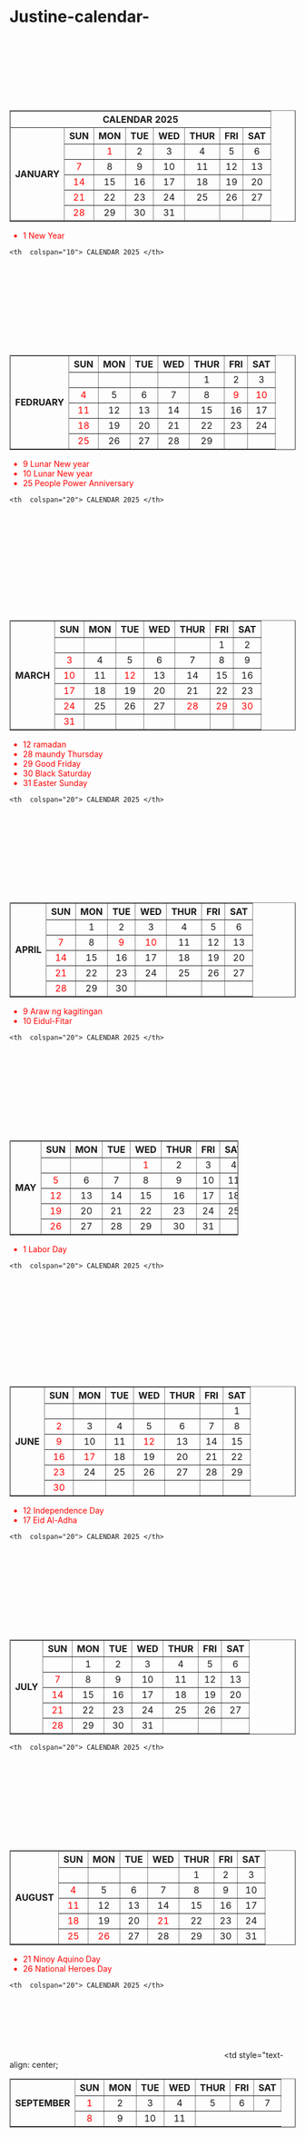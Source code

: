 # Justine-calendar-
<!DOCTYPE html>
<html>
<head>
    <title>table</title>
</head>
<body style="background-red;">
<table style="width:100%; border: 5px doulde black;" border>
        <th  colspan="20"> CALENDAR 2025 </th>
    <tr>
        <th rowspan="20">JANUARY</th>
    </tr>
    <tr>
        <th>SUN</th>
        <th>MON</th>
        <th>TUE</th>
        <th>WED</th>
        <th>THUR</th>
        <th>FRI</th>
        <th>SAT</th>
    </tr>
    <tr>

       <td style="text-align: center;"></td>
       <td style="text-align: center; color: red;">1</td>
       <td style="text-align: center;">2</td>
       <td style="text-align: center;">3</td>
       <td style="text-align: center;">4</td>
       <td style="text-align: center;">5</td>
       <td style="text-align: center;">6</td>
       <tr>
        <td style="text-align: center; color: red;">7</td>
        <td style="text-align: center;">8</td>
        <td style="text-align: center;">9</td>
        <td style="text-align: center;">10</td>
        <td style="text-align: center;">11</td>
        <td style="text-align: center;">12</td>
        <td style="text-align: center;">13</td>
       </tr>
       <tr>
        <td style="text-align: center; color: red;">14</td>
        <td style="text-align: center;">15</td>
        <td style="text-align: center;">16</td>
        <td style="text-align: center;">17</td>
        <td style="text-align: center;">18</td>
        <td style="text-align: center;">19</td>
        <td style="text-align: center;">20</td>
       </tr>
       <tr>
        <td style="text-align: center; color: red;">21</td>
        <td style="text-align: center;">22</td>
        <td style="text-align: center;">23</td>
        <td style="text-align: center;">24</td>
        <td style="text-align: center;">25</td>
        <td style="text-align: center;">26</td>
        <td style="text-align: center;">27</td>
       </tr>
       <tr>
        <td style="text-align: center; color: red;">28</td>
        <td style="text-align: center;">29</td>
        <td style="text-align: center;">30</td>
        <td style="text-align: center;">31</td>
        <td style="text-align: center;"></td>
        <td style="text-align: center;"></td>
        <td style="text-align: center;"></td> 
       </tr>




</table>

<ul>
    <li style="color: red;">1 New Year</li>
</ul>

<table style="width:100%; border: 5px doulde black;" border>
    
    <th  colspan="10"> CALENDAR 2025 </th>
    <tr>
        <th rowspan="10">FEDRUARY</th>
    </tr>
    <tr>
        <th>SUN</th>
        <th>MON</th>
        <th>TUE</th>
        <th>WED</th>
        <th>THUR</th>
        <th>FRI</th>
        <th>SAT</th>
    </tr>
    <tr>

       <td style="text-align: center;"></td>
       <td style="text-align: center;"></td>
       <td style="text-align: center;"></td>
       <td style="text-align: center;"></td>
       <td style="text-align: center;">1</td>
       <td style="text-align: center;">2</td>
       <td style="text-align: center;">3</td>
       <tr>
        <td style="text-align: center; color: red;">4</td>
        <td style="text-align: center;">5</td>
        <td style="text-align: center;">6</td>
        <td style="text-align: center;">7</td>
        <td style="text-align: center;">8</td>
        <td style="text-align: center; color: red;">9</td>
        <td style="text-align: center; color: red;">10</td>
       </tr>
       <tr>
        <td style="text-align: center; color: red;">11</td>
        <td style="text-align: center;">12</td>
        <td style="text-align: center;">13</td>
        <td style="text-align: center;">14</td>
        <td style="text-align: center;">15</td>
        <td style="text-align: center;">16</td>
        <td style="text-align: center;">17</td>
       </tr>
       <tr>
        <td style="text-align: center; color: red;">18</td>
        <td style="text-align: center;">19</td>
        <td style="text-align: center;">20</td>
        <td style="text-align: center;">21</td>
        <td style="text-align: center;">22</td>
        <td style="text-align: center;">23</td>
        <td style="text-align: center;">24</td>
       </tr>
       <tr>
        <td style="text-align: center; color: red;">25</td>
        <td style="text-align: center;">26</td>
        <td style="text-align: center;">27</td>
        <td style="text-align: center;">28</td>
        <td style="text-align: center;">29</td> 
        <td style="text-align: center;"></td>
        <td style="text-align: center;"></td>
       </tr>




</table>
<ul>
    <li style="color: red;">9 Lunar New year</li>
    <li style="color: red;">10 Lunar New year</li>
    <li style="color: red;">25 People Power Anniversary</li>
</ul>

<table style="width:100%; border: 5px doulde black;" border>
    
    <th  colspan="20"> CALENDAR 2025 </th>
    <tr>
        <th rowspan="20">MARCH</th>
    </tr>
    <tr>
        <th>SUN</th>
        <th>MON</th>
        <th>TUE</th>
        <th>WED</th>
        <th>THUR</th>
        <th>FRI</th>
        <th>SAT</th>
    </tr>
    <tr>

       <td style="text-align: center;"></td>
       <td style="text-align: center;"></td>
       <td style="text-align: center;"></td>
       <td style="text-align: center;"></td>
       <td style="text-align: center;"></td>
       <td style="text-align: center;">1</td>
       <td style="text-align: center;">2</td>
       <tr>
        <td style="text-align: center; color: red;">3</td>
        <td style="text-align: center;">4</td>
        <td style="text-align: center;">5</td>
        <td style="text-align: center;">6</td>
        <td style="text-align: center;">7</td>
        <td style="text-align: center;">8</td>
        <td style="text-align: center;">9</td>
       </tr>
       <tr>
        <td style="text-align: center; color: red;">10</td>
        <td style="text-align: center;">11</td>
        <td style="text-align: center; color: red;">12</td>
        <td style="text-align: center;">13</td>
        <td style="text-align: center;">14</td>
        <td style="text-align: center;">15</td>
        <td style="text-align: center;">16</td>
       </tr>
       <tr>
        <td style="text-align: center; color: red;">17</td>
        <td style="text-align: center;">18</td>
        <td style="text-align: center;">19</td>
        <td style="text-align: center;">20</td>
        <td style="text-align: center;">21</td>
        <td style="text-align: center;">22</td>
        <td style="text-align: center;">23</td>
       </tr>
       <tr>
        <td style="text-align: center; color: red;">24</td>
        <td style="text-align: center;">25</td>
        <td style="text-align: center;">26</td>
        <td style="text-align: center;">27</td>
        <td style="text-align: center; color: red;">28</td>
        <td style="text-align: center; color: red;">29</td>
        <td style="text-align: center;color: red;">30</td>
       </tr>
<tr> 
    <td style="text-align: center; color: red;">31</td>
    <td style="text-align: center;"></td>
    <td style="text-align: center;"></td>
    <td style="text-align: center;"></td>
    <td style="text-align: center;"></td>
    <td style="text-align: center;"></td>
    <td style="text-align: center;"></td> 
</tr>
        




</table>
<ul>
    <li style="color: red;">12 ramadan</li>
    <li style="color: red;">28 maundy Thursday</li>
    <li style="color: red;">29 Good Friday</li>
    <li style="color: red;">30 Black Saturday</li>
    <li  style="color: red;">31 Easter Sunday</li>
</ul>

<table style="width:100%; border: 5px doulde black;" border>
    
    <th  colspan="20"> CALENDAR 2025 </th>
    <tr>
        <th rowspan="20">APRIL</th>
    </tr>
    <tr>
        <th>SUN</th>
        <th>MON</th>
        <th>TUE</th>
        <th>WED</th>
        <th>THUR</th>
        <th>FRI</th>
        <th>SAT</th>
    </tr>
    <tr>

       <td style="text-align: center;"></td>
       <td style="text-align: center;">1</td>
       <td style="text-align: center;">2</td>
       <td style="text-align: center;">3</td>
       <td style="text-align: center;">4</td>
       <td style="text-align: center;">5</td>
       <td style="text-align: center;">6</td>
       <tr>
        <td style="text-align: center; color: red;">7</td>
        <td style="text-align: center;">8</td>
        <td style="text-align: center; color: red;">9</td>
        <td style="text-align: center; color: red;">10</td>
        <td style="text-align: center;">11</td>
        <td style="text-align: center;">12</td>
        <td style="text-align: center;">13</td>
       </tr>
       <tr>
        <td style="text-align: center; color: red;">14</td>
        <td style="text-align: center;">15</td>
        <td style="text-align: center;">16</td>
        <td style="text-align: center;">17</td>
        <td style="text-align: center;">18</td>
        <td style="text-align: center;">19</td>
        <td style="text-align: center;">20</td>
       </tr>
       <tr>
        <td style="text-align: center; color: red;">21</td>
        <td style="text-align: center;">22</td>
        <td style="text-align: center;">23</td>
        <td style="text-align: center;">24</td>
        <td style="text-align: center;">25</td>
        <td style="text-align: center;">26</td>
        <td style="text-align: center;">27</td>
       </tr>
       <tr>
        <td style="text-align: center; color: red;">28</td>
        <td style="text-align: center;">29</td>
        <td style="text-align: center;">30</td>
        <td style="text-align: center;"></td>
        <td style="text-align: center;"></td>
        <td style="text-align: center;"></td>
        <td style="text-align: center;"></td>  
       </tr>




</table>
<ul>
    <li style="color: red;">9 Araw ng kagitingan</li>
    <li style="color: red;">10 Eidul-Fitar </li>
   
</ul>

<table style="width:80%; border: 5px doulde black;" border>
    
    <th  colspan="20"> CALENDAR 2025 </th>
    <tr>
        <th rowspan="20">MAY</th>
    </tr>
    <tr>
        <th>SUN</th>
        <th>MON</th>
        <th>TUE</th>
        <th>WED</th>
        <th>THUR</th>
        <th>FRI</th>
        <th>SAT</th>
    </tr>
    <tr>

       <td style="text-align: center;"></td>
       <td style="text-align: center;"></td>
       <td style="text-align: center;"></td>
       <td style="text-align: center; color: red;">1</td>
       <td style="text-align: center;">2</td>
       <td style="text-align: center;">3</td>
       <td style="text-align: center;">4</td>
       <tr>
        <td style="text-align: center; color: red;">5</td>
        <td style="text-align: center;">6</td>
        <td style="text-align: center;">7</td>
        <td style="text-align: center;">8</td>
        <td style="text-align: center;">9</td>
        <td style="text-align: center;">10</td>
        <td style="text-align: center;">11</td>
       </tr>
       <tr>
        <td style="text-align: center; color: red;">12</td>
        <td style="text-align: center;">13</td>
        <td style="text-align: center;">14</td>
        <td style="text-align: center;">15</td>
        <td style="text-align: center;">16</td>
        <td style="text-align: center;">17</td>
        <td style="text-align: center;">18</td>
       </tr>
       <tr>
        <td style="text-align: center; color: red;">19</td>
        <td style="text-align: center;">20</td>
        <td style="text-align: center;">21</td>
        <td style="text-align: center;">22</td>
        <td style="text-align: center;">23</td>
        <td style="text-align: center;">24</td>
        <td style="text-align: center;">25</td>
       </tr>
       <tr>
        <td style="text-align: center; color: red;">26</td>
        <td style="text-align: center;">27</td>
        <td style="text-align: center;">28</td>
        <td style="text-align: center;">29</td>
        <td style="text-align: center;">30</td>
        <td style="text-align: center;">31</td>
        <td style="text-align: center;"></td>
     </tr>




</table>
<ul>
    <li style="color: red;">1 Labor Day</li>
    
</ul>

<table style="width:100%; border: 5px doulde black;" border>
    
    <th  colspan="20"> CALENDAR 2025 </th>
    <tr>
        <th rowspan="20">JUNE</th>
    </tr>
    <tr>
        <th>SUN</th>
        <th>MON</th>
        <th>TUE</th>
        <th>WED</th>
        <th>THUR</th>
        <th>FRI</th>
        <th>SAT</th>
    </tr>
    <tr>

       <td style="text-align: center;"></td>
       <td style="text-align: center;"></td>
       <td style="text-align: center;"></td>
       <td style="text-align: center;"></td>
       <td style="text-align: center;"></td>
       <td style="text-align: center;"></td>
       <td style="text-align: center;">1</td>
       <tr>
        <td style="text-align: center; color: red;">2</td>
        <td style="text-align: center;">3</td>
        <td style="text-align: center;">4</td>
        <td style="text-align: center;">5</td>
        <td style="text-align: center;">6</td>
        <td style="text-align: center;">7</td>
        <td style="text-align: center;">8</td>
       </tr>
       <tr>
        <td style="text-align: center;color: red;">9</td>
        <td style="text-align: center;">10</td>
        <td style="text-align: center;">11</td>
        <td style="text-align: center; color: red;">12</td>
        <td style="text-align: center;">13</td>
        <td style="text-align: center;">14</td>
        <td style="text-align: center;">15</td>
       </tr>
       <tr>
        <td style="text-align: center; color: red;">16</td>
        <td style="text-align: center; color: red;">17</td>
        <td style="text-align: center;">18</td>
        <td style="text-align: center;">19</td>
        <td style="text-align: center;">20</td>
        <td style="text-align: center;">21</td>
        <td style="text-align: center;">22</td>
       </tr>
       <tr>
        <td style="text-align: center; color: red;">23</td>
        <td style="text-align: center;">24</td>
        <td style="text-align: center;">25</td>
        <td style="text-align: center;">26</td>
        <td style="text-align: center;">27</td>
        <td style="text-align: center;">28</td>
        <td style="text-align: center;">29</td>
       </tr>
<tr>
    <td style="text-align: center; color: red;">30</td>
    <td style="text-align: center;"></td>
    <td style="text-align: center;"></td>
    <td style="text-align: center;"></td> 
    <td style="text-align: center;"></td>
    <td style="text-align: center;"></td>
    <td style="text-align: center;"></td> 
</tr>




</table>
<ul>
    <li style="color: red;">12 Independence Day</li>
    <li style="color: red;">17 Eid Al-Adha</li>
</ul>

<table style="width:100%; border: 5px doulde black;" border>
    
    <th  colspan="20"> CALENDAR 2025 </th>
    <tr>
        <th rowspan="20">JULY</th>
    </tr>
    <tr>
        <th>SUN</th>
        <th>MON</th>
        <th>TUE</th>
        <th>WED</th>
        <th>THUR</th>
        <th>FRI</th>
        <th>SAT</th>
    </tr>
    <tr>

       <td style="text-align: center;"></td>
       <td style="text-align: center;">1</td>
       <td style="text-align: center;">2</td>
       <td style="text-align: center;">3</td>
       <td style="text-align: center;">4</td>
       <td style="text-align: center;">5</td>
       <td style="text-align: center;">6</td>
       <tr>
        <td style="text-align: center; color: red;">7</td>
        <td style="text-align: center;">8</td>
        <td style="text-align: center;">9</td>
        <td style="text-align: center;">10</td>
        <td style="text-align: center;">11</td>
        <td style="text-align: center;">12</td>
        <td style="text-align: center;">13</td>
       </tr>
       <tr>
        <td style="text-align: center; color: red;">14</td>
        <td style="text-align: center;">15</td>
        <td style="text-align: center;">16</td>
        <td style="text-align: center;">17</td>
        <td style="text-align: center;">18</td>
        <td style="text-align: center;">19</td>
        <td style="text-align: center;">20</td>
       </tr>
       <tr>
        <td style="text-align: center; color: red;">21</td>
        <td style="text-align: center;">22</td>
        <td style="text-align: center;">23</td>
        <td style="text-align: center;">24</td>
        <td style="text-align: center;">25</td>
        <td style="text-align: center;">26</td>
        <td style="text-align: center;">27</td>
       </tr>
       <tr>
        <td style="text-align: center; color: red;">28</td>
        <td style="text-align: center;">29</td>
        <td style="text-align: center;">30</td>
        <td style="text-align: center;">31</td>
        <td style="text-align: center;"></td>
        <td style="text-align: center;"></td>
        <td style="text-align: center;"></td> 
       </tr>




</table>

<table style="width:100%; border: 5px doulde black;" border>
    
    <th  colspan="20"> CALENDAR 2025 </th>
    <tr>
        <th rowspan="20">AUGUST</th>
    </tr>
    <tr>
        <th>SUN</th>
        <th>MON</th>
        <th>TUE</th>
        <th>WED</th>
        <th>THUR</th>
        <th>FRI</th>
        <th>SAT</th>
    </tr>
    <tr>

       <td style="text-align: center;"></td>
       <td style="text-align: center;"></td>
       <td style="text-align: center;"></td>
       <td style="text-align: center;"></td>
       <td style="text-align: center;">1</td>
       <td style="text-align: center;">2</td>
       <td style="text-align: center;">3</td>
       <tr>
        <td style="text-align: center; color: red;">4</td>
        <td style="text-align: center;">5</td>
        <td style="text-align: center;">6</td>
        <td style="text-align: center;">7</td>
        <td style="text-align: center;">8</td>
        <td style="text-align: center;">9</td>
        <td style="text-align: center;">10</td>
       </tr>
       <tr>
        <td style="text-align: center; color: red;">11</td>
        <td style="text-align: center;">12</td>
        <td style="text-align: center;">13</td>
        <td style="text-align: center;">14</td>
        <td style="text-align: center;">15</td>
        <td style="text-align: center;">16</td>
        <td style="text-align: center;">17</td>
       </tr>
       <tr>
        <td style="text-align: center; color: red;">18</td>
        <td style="text-align: center;">19</td>
        <td style="text-align: center;">20</td>
        <td style="text-align: center;color: red;">21</td>
        <td style="text-align: center;">22</td>
        <td style="text-align: center;">23</td>
        <td style="text-align: center;">24</td>
       </tr>
       <tr>
        <td style="text-align: center; color: red;">25</td>
        <td style="text-align: center; color: red;">26</td>
        <td style="text-align: center;">27</td>
        <td style="text-align: center;">28</td>
        <td style="text-align: center;">29</td>
        <td style="text-align: center;">30</td>
        <td style="text-align: center;">31</td>
       </tr>




</table>
<ul>
    <li style="color: red;">21 Ninoy Aquino Day</li>
    <li style="color: red;">26 National Heroes Day</li>
</ul>

<table style="width:100%; border: 5px doulde black;" border>
    
    <th  colspan="20"> CALENDAR 2025 </th>
    <tr>
        <th rowspan="20">SEPTEMBER</th>
    </tr>
    <tr>
        <th>SUN</th>
        <th>MON</th>
        <th>TUE</th>
        <th>WED</th>
        <th>THUR</th>
        <th>FRI</th>
        <th>SAT</th>
    </tr>
    <tr>

       <td style="text-align: center; color: red;">1</td>
       <td style="text-align: center;">2</td>
       <td style="text-align: center;">3</td>
       <td style="text-align: center;">4</td>
       <td style="text-align: center;">5</td>
       <td style="text-align: center;">6</td>
       <td style="text-align: center;">7</td>
       <tr>
        <td style="text-align: center;color: red;">8</td>
        <td style="text-align: center;">9</td>
        <td style="text-align: center;">10</td>
        <td style="text-align: center;">11</td>
        <td style="text-align: center;
